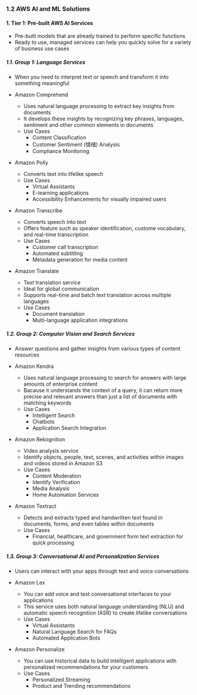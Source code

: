 ### 1.2 AWS AI and ML Solutions

#### 1. Tier 1: Pre-built AWS AI Services
- Pre-built models that are already trained to perform specific functions
- Ready to use, managed services can help you quickly solve for a variety of business use cases

##### 1.1. Group 1: Language Services
- When you need to interpret text or speech and transform it into something meaningful

- Amazon Comprehend
  - Uses natural language processing to extract key insights from documents
  - It develops these insights by recognizing key phrases, languages, sentiment and other common elements in documents
  - Use Cases
    - Content Classification
    - Customer Sentiment (情绪) Analysis
    - Compliance Monitoring

- Amazon Polly
  - Converts text into lifelike speech
  - Use Cases
    - Virtual Assistants
    - E-learning applications
    - Accessibility Enhancements for visually impaired users
   
- Amazon Transcribe
  - Converts speech into text
  - Offers feature such as speaker identification, custome vocabulary, and real-time transcription
  - Use Cases
    - Customer call transcription
    - Automated subtitling
    - Metadata generation for media content
   
- Amazon Translate
  - Text translation service
  - Ideal for global communication
  - Supports real-time and batch text translation across multiple languages
  - Use Cases
    - Document translation
    - Multi-language application integrations

##### 1.2. Group 2: Computer Vision and Search Services
- Answer questions and gather insights from various types of content resources

- Amazon Kendra
  - Uses natural language processing to search for answers with large amounts of enterprise content
  - Bacause it understands the context of a query, it can return more precise and relevant answers than just a list of documents with matching keywords
  - Use Cases
    - Intelligent Search
    - Chatbots
    - Application Search Integration
   
- Amazon Rekognition
  - Video analysis service
  - Identify objects, people, text, scenes, and activities within images and videos stored in Amazon S3
  - Use Cases
    - Content Moderation
    - Identify Verification
    - Media Analysis
    - Home Automation Services
   
- Amazon Textract
  - Detects and extracts typed and handwritten text found in documents, forms, and even tables within documents
  - Use Cases
    - Financial, healthcare, and government form text extraction for quick processing
   
##### 1.3. Group 3: Conversational AI and Personalization Services
- Users can interact with your apps through text and voice conversations

- Amazon Lex
  - You can add voice and text conversational interfaces to your applications
  - This service uses both natural language understanding (NLU) and automatic speech recognition (ASR) to create lifelike conversations
  - Use Cases
    - Virtual Assistants
    - Natural Language Search for FAQs
    - Automated Application Bots

- Amazon Personalize
  - You can use historical data to build intelligent applications with personalized recommendations for your customers
  - Use Cases
    - Personalized Streaming
    - Product and Trending recommendations
















